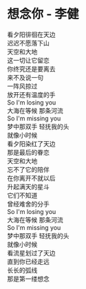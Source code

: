 # 想念你 - 李健
  看夕阳徘徊在天边  
  迟迟不愿落下山  
  天空和大地  
  这一切让它留恋  
  你终究还是要离去  
  来不及说一句  
  一阵风掠过  
  放开还有温度的手  
  So I'm losing you  
  大海在等候 那条河流  
  So I'm missing you  
  梦中那双手 轻抚我的头  
  就像小时候  
  看夕阳染红了天边  
  那是最后的眷恋  
  天空和大地  
  忘不了它的陪伴  
  在你离开不就以后  
  升起满天的星斗  
  它们不知道  
  曾经难舍的分手  
  So I'm losing you  
  大海在等候 那条河流  
  So I'm missing you  
  梦中那双手 轻抚我的头  
  就像小时候  
  看流星划过了天边  
  直到你已经走远  
  长长的弧线  
  那是第一缕想念  
